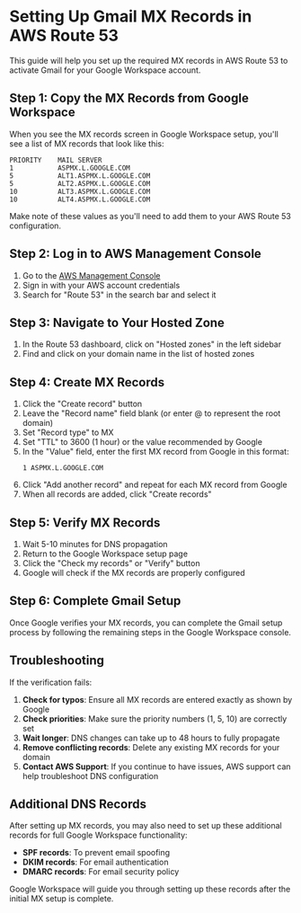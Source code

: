 # Setting Up Gmail MX Records in AWS Route 53

This guide will help you set up the required MX records in AWS Route 53 to activate Gmail for your Google Workspace account.

## Step 1: Copy the MX Records from Google Workspace

When you see the MX records screen in Google Workspace setup, you'll see a list of MX records that look like this:

```
PRIORITY    MAIL SERVER
1           ASPMX.L.GOOGLE.COM
5           ALT1.ASPMX.L.GOOGLE.COM
5           ALT2.ASPMX.L.GOOGLE.COM
10          ALT3.ASPMX.L.GOOGLE.COM
10          ALT4.ASPMX.L.GOOGLE.COM
```

Make note of these values as you'll need to add them to your AWS Route 53 configuration.

## Step 2: Log in to AWS Management Console

1. Go to the [AWS Management Console](https://aws.amazon.com/console/)
2. Sign in with your AWS account credentials
3. Search for "Route 53" in the search bar and select it

## Step 3: Navigate to Your Hosted Zone

1. In the Route 53 dashboard, click on "Hosted zones" in the left sidebar
2. Find and click on your domain name in the list of hosted zones

## Step 4: Create MX Records

1. Click the "Create record" button
2. Leave the "Record name" field blank (or enter @ to represent the root domain)
3. Set "Record type" to MX
4. Set "TTL" to 3600 (1 hour) or the value recommended by Google
5. In the "Value" field, enter the first MX record from Google in this format:
   ```
   1 ASPMX.L.GOOGLE.COM
   ```
6. Click "Add another record" and repeat for each MX record from Google
7. When all records are added, click "Create records"

## Step 5: Verify MX Records

1. Wait 5-10 minutes for DNS propagation
2. Return to the Google Workspace setup page
3. Click the "Check my records" or "Verify" button
4. Google will check if the MX records are properly configured

## Step 6: Complete Gmail Setup

Once Google verifies your MX records, you can complete the Gmail setup process by following the remaining steps in the Google Workspace console.

## Troubleshooting

If the verification fails:

1. **Check for typos**: Ensure all MX records are entered exactly as shown by Google
2. **Check priorities**: Make sure the priority numbers (1, 5, 10) are correctly set
3. **Wait longer**: DNS changes can take up to 48 hours to fully propagate
4. **Remove conflicting records**: Delete any existing MX records for your domain
5. **Contact AWS Support**: If you continue to have issues, AWS support can help troubleshoot DNS configuration

## Additional DNS Records

After setting up MX records, you may also need to set up these additional records for full Google Workspace functionality:

- **SPF records**: To prevent email spoofing
- **DKIM records**: For email authentication
- **DMARC records**: For email security policy

Google Workspace will guide you through setting up these records after the initial MX setup is complete.